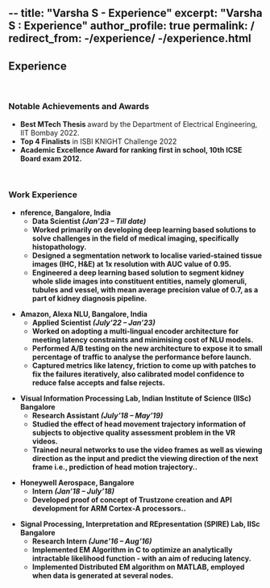 --
title: "Varsha S - Experience"
excerpt: "Varsha S : Experience"
author_profile: true
permalink: /
redirect_from:
	-/experience/
 	-/experience.html
---


## Experience

<p>&nbsp;</p>

<h3>Notable Achievements and Awards</h3>

<ul>
<li><strong>Best MTech Thesis </strong> award by the Department of Electrical Engineering, IIT Bombay 2022.</li>
<li><strong> Top 4 Finalists</strong> in ISBI KNIGHT Challenge 2022</li>
<li><strong> Academic Excellence Award <strong> for ranking first in school, 10th ICSE Board exam 2012.</li>
</ul>

<p>&nbsp;</p>


<h3>Work Experience</h3>

<ul>
<li><strong> nference, Bangalore, India</strong>
<ul>
	<li>Data Scientist <em>(Jan&rsquo;23 &ndash; Till date)</em></li>
	<li>Worked primarily on developing deep learning based solutions to solve challenges in the field of medical imaging, specifically histopathology.</li>
  <li>Designed a segmentation network to localise varied‑stained tissue images (IHC, H&E) at 1x resolution with AUC value of 0.95.</li>
  <li>Engineered a deep learning based solution to segment kidney whole slide images into constituent entities, namely glomeruli, tubules and
vessel, with mean average precision value of 0.7, as a part of kidney diagnosis pipeline.</li>
</ul>
</li>
<p></p>
	
<li><strong>Amazon, Alexa NLU, Bangalore, India</strong>
<ul>
	<li>Applied Scientist <em>(July&rsquo;22 &ndash; Jan&rsquo;23)</em></li>
	<li>Worked on adopting a multi‑lingual encoder architecture for meeting latency constraints and minimising cost of NLU models.</li>
  <li>Performed A/B testing on the new architecture to expose it to small percentage of traffic to analyse the performance before launch.</li>
  <li>Captured metrics like latency, friction to come up with patches to fix the failures iteratively, also calibrated model confidence to reduce false
accepts and false rejects.</li>
</ul>
</li>
<p></p>

<li><strong>Visual Information Processing Lab, Indian Institute of Science (IISc) Bangalore</strong>
<ul>
	<li>Research Assistant <em>(July&rsquo;18 &ndash; May&rsquo;19)</em></li>
	<li>Studied the effect of head movement trajectory information of subjects to objective quality assessment problem in the VR videos.</li>
<li>Trained neural networks to use the video frames as well as viewing direction as the input and predict the viewing direction of the next frame
i.e., prediction of head motion trajectory..</li>
</ul>
</li>
<p></p>

<li><strong>Honeywell Aerospace, Bangalore</strong>
<ul>
	<li>Intern <em>(Jan&rsquo;18 &ndash; July&rsquo;18)</em></li>
	<li>Developed proof of concept of Trustzone creation and API development for ARM Cortex‑A processors..</li>
</ul>
</li>
<p></p>

<li><strong>Signal Processing, Interpretation and REpresentation (SPIRE) Lab, IISc Bangalore</strong>
<ul>
	<li>Research Intern <em>(June&rsquo;16 &ndash; Aug&rsquo;16)</em></li>
	<li>Implemented EM Algorithm in C to optimize an analytically intractable likelihood function ‑ with an aim of reducing latency.</li>
<li>Implemented Distributed EM algorithm on MATLAB, employed when data is generated at several nodes.</li>
</ul>
</li>
</ul>
